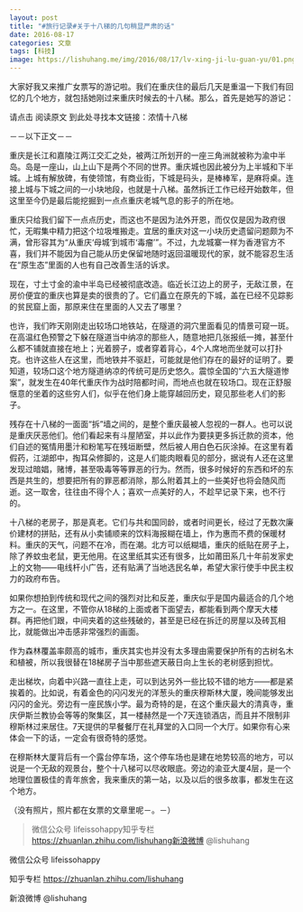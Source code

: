 ```yaml
---
layout: post
title: "#旅行记录#关于十八梯的几句稍显严肃的话"
date: 2016-08-17
categories: 文章
tags: [科技]
image: https://lishuhang.me/img/2016/08/17/lv-xing-ji-lu-guan-yu/01.png
---
```


大家好我又来推广女票写的游记啦。我们在重庆住的最后几天是重温一下我们有回忆的几个地方，就包括她刚过来重庆时候去的十八梯。那么，首先是她写的游记：

请点击 阅读原文 到此处寻找本文链接：浓情十八梯

－－以下正文－－

重庆是长江和嘉陵江两江交汇之处，被两江所划开的一座三角洲就被称为渝中半岛。岛是一座山，山上山下是两个不同的世界。重庆城也因此被分为上半城和下半城。上城有解放碑，有使领馆，有商业街，下城是码头，是棒棒军，是麻将桌。连接上城与下城之间的一小块地段，也就是十八梯。虽然拆迁工作已经开始数年，但这里至今仍是最后能挖掘到一点点重庆老城气息的影子的所在地。

重庆只给我们留下一点点历史，而这也不是因为法外开恩，而仅仅是因为政府很忙，无暇集中精力把这个垃圾堆搬走。宜居的重庆对这一小块历史遗留问题颇为不满，曾形容其为“从重庆‘母城’到城市‘毒瘤’”。不过，九龙城寨一样为香港官方不喜，我们并不能因为自己能从历史保留地随时返回温暖现代的家，就不能容忍生活在“原生态”里面的人也有自己改善生活的诉求。

现在，寸土寸金的渝中半岛已经被彻底改造。临近长江边上的房子，无敌江景，在房价便宜的重庆也算是卖的很贵的了。它们矗立在原先的下城，盖在已经不见踪影的贫民窟上面，那原来住在里面的人又去了哪里？

也许，我们昨天刚刚走出较场口地铁站，在隧道的洞穴里面看见的情景可窥一斑。在高温红色预警之下躲在隧道当中纳凉的那些人，随意地把几张报纸一摊，甚至什么都不铺就直接在地上；光着膀子，或者穿着背心，4个人席地而坐就可以打扑克。也许这些人在这里，而地铁并不驱赶，可能就是他们存在的最好的证明了。要知道，较场口这个地方隧道纳凉的传统可是历史悠久。震惊全国的“六五大隧道惨案”，就发生在40年代重庆作为战时陪都时间，而地点也就在较场口。现在正舒服惬意的坐着的这些穷人们，似乎在他们身上能穿越回历史，窥见那些老人们的影子。

残存在十八梯的一面面“拆”墙之间的，是整个重庆最被人忽视的一群人。也可以说是重庆厌恶他们。他们看起来有斗屋陋室，并以此作为要挟更多拆迁款的资本，他们自述的冤情用墨汁和粉笔写在残垣断壁，然后被人用白色石灰涂掉。在这里有着假药，江湖郎中，掏耳朵修脚的，这是人们能肉眼看见的部分，据说有人还在这里发现过暗娼，赌博，甚至吸毒等等罪恶的行为。然而，很多时候好的东西和坏的东西是共生的，想要把所有的罪恶都消除，那么附着其上的一些美好也将会随风而逝。这一取舍，往往由不得个人；喜欢一点美好的人，不趁早记录下来，也不行的。

十八梯的老房子，那是真老。它们与共和国同龄，或者时间更长，经过了无数次廉价建材的拼贴，还有从小卖铺顺来的饮料海报糊在墙上，作为惠而不费的保暖材料。重庆的天气，问题不在冷，而在潮。北方可以纸糊墙，重庆的纸贴在房子上，除了养蚊虫老鼠，更无他用。在这里纸其实还有很多，比如莆田系几十年前发家史上的文物——电线杆小广告，还有贴满了当地选民名单，希望大家行使手中民主权力的政府布告。

如果你想拍到传统和现代之间的强烈对比和反差，重庆似乎是国内最适合的几个地方之一。在这里，不管你从18梯的上面或者下面望去，都能看到两个摩天大楼群。再把他们跟，中间夹着的这些残破的，甚至是已经在拆迁的房屋以及砖瓦相比，就能做出冲击感非常强烈的画面。

作为森林覆盖率颇高的城市，重庆其实也并没有太多理由需要保护所有的古树名木和植被，所以我很替在18梯房子当中那些遮天蔽日向上生长的老树感到担忧。

走出梯坎，向着中兴路一直往上走，可以到达另外一些比较不错的地方——都是紧挨着的。比如说，有着金色的闪闪发光的洋葱头的重庆穆斯林大厦，晚间能够发出闪闪的金光。旁边有一座民族小学。最为奇特的是，在这个重庆最大的清真寺，重庆伊斯兰教协会等等的聚集区，其一楼赫然是一个7天连锁酒店，而且并不限制非穆斯林过来居住。7天提供的早餐餐厅在礼拜堂的入口同一个大厅。如果你有心来体会一下的话，一定会有很奇特的感觉。

在穆斯林大厦背后有一个露台停车场，这个停车场也是建在地势较高的地方，可以说是一个无敌的观景台，整个十八梯可以尽收眼底。旁边的渝亚大厦4层，是一个地理位置极佳的青年旅舍，我来重庆的第一站，以及以后的很多故事，都发生在这个地方。

（没有照片，照片都在女票的文章里呢－。－）

> 微信公众号 lifeissohappy知乎专栏 https://zhuanlan.zhihu.com/lishuhang新浪微博 @lishuhang

微信公众号 lifeissohappy

知乎专栏 https://zhuanlan.zhihu.com/lishuhang

新浪微博 @lishuhang